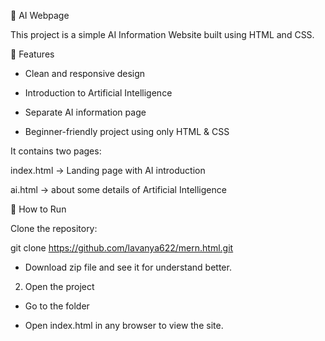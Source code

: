 🤖 AI Webpage

This project is a simple AI Information Website built using HTML and CSS.

📖 Features

- Clean and responsive design

- Introduction to Artificial Intelligence

- Separate AI information page

- Beginner-friendly project using only HTML & CSS

It contains two pages:

index.html → Landing page with AI introduction

ai.html →   about some details of Artificial Intelligence

🚀 How to Run

Clone the repository:

git clone https://github.com/lavanya622/mern.html.git

- Download zip file and see it for understand better. 

2. Open the project

- Go to the folder
  
- Open index.html in any browser to view the site.




